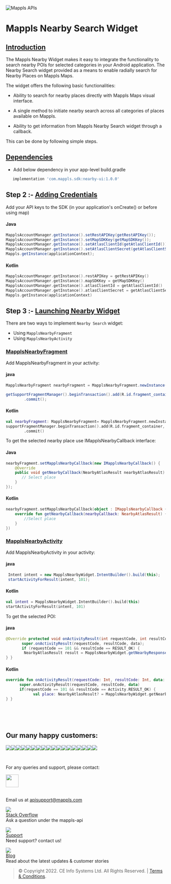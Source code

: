 ![Mappls APIs](https://about.mappls.com/images/mappls-b-logo.svg)
# Mappls Nearby Search Widget

## [Introduction](#Introduction)

The Mappls Nearby Widget makes it easy to integrate the functionality to search nearby POIs for selected categories in your Android application. The Nearby Search widget provided as a means to enable radially search for Nearby Places on Mappls Maps.

The widget offers the following basic functionalities:

- Ability to search for nearby places directly with Mappls Maps visual interface.

- A single method to initiate nearby search across all categories of places available on Mappls.

- Ability to get information from Mappls Nearby Search widget through a callback.

This can be done by following simple steps.

	
## [Dependencies](#Dependencies)

- Add below dependency in your app-level build.gradle	
~~~groovy	
   implementation 'com.mappls.sdk:nearby-ui:1.0.0'
~~~

## Step 2 :-  [Adding Credentials](#Adding-Credentials)

Add your API keys to the SDK (in your application's onCreate() or before using map)

#### Java	
```java	
MapplsAccountManager.getInstance().setRestAPIKey(getRestAPIKey());  	
MapplsAccountManager.getInstance().setMapSDKKey(getMapSDKKey());  		
MapplsAccountManager.getInstance().setAtlasClientId(getAtlasClientId());  	
MapplsAccountManager.getInstance().setAtlasClientSecret(getAtlasClientSecret());  	
Mappls.getInstance(applicationContext);
```
#### Kotlin	
```kotlin	
MapplsAccountManager.getInstance().restAPIKey = getRestAPIKey()  	
MapplsAccountManager.getInstance().mapSDKKey = getMapSDKKey()  		
MapplsAccountManager.getInstance().atlasClientId = getAtlasClientId()  	
MapplsAccountManager.getInstance().atlasClientSecret = getAtlasClientSecret()	
Mappls.getInstance(applicationContext)
```

  
## Step 3 :-  [Launching Nearby Widget](#Launching-Nearby-Widget)

There are two ways to implement  `Nearby Search`  widget:

-   Using `MapplsNearbyFragment`
-   Using  `MapplsNearbyActivity`

### [MapplsNearbyFragment](#nearby-fragment)
Add MapplsNearbyFragment in your activity:

#### java
~~~java
MapplsNearbyFragment nearbyFragment = MapplsNearbyFragment.newInstance();

getSupportFragmentManager().beginTransaction().add(R.id.fragment_container, nearbyFragment, MapplsNearbyFragment.class.getSimpleName())  
        .commit();  
~~~

#### Kotlin
~~~kotlin
val nearbyFragment: MapplsNearbyFragment= MapplsNearbyFragment.newInstance()
supportFragmentManager.beginTransaction().add(R.id.fragment_container, nearbyFragment, MapplsNearbyFragment::class.java.simpleName)  
        .commit()
~~~

To get the selected nearby place use IMapplsNearbyCallback interface:
#### Java
~~~java
nearbyFragment.setMapplsNearbyCallback(new IMapplsNearbyCallback() {  
    @Override  
    public void getNearbyCallback(NearbyAtlasResult nearbyAtlasResult) {  
       // Select place
    }    
});
~~~
#### Kotlin
~~~kotlin
nearbyFragment.setMapplsNearbyCallback(object : IMapplsNearbyCallback {  
    override fun getNearbyCallback(nearbyCallback: NearbyAtlasResult) {  
        //Select place  
    }  
})
~~~

### [MapplsNearbyActivity](#nearby-activity)
Add MapplsNearbyActivity in your activity:  
####  java  
~~~java  
 Intent intent = new MapplsNearbyWidget.IntentBuilder().build(this);   
 startActivityForResult(intent, 101);  
~~~  
  
####  Kotlin  
  
~~~kotlin  
val intent = MapplsNearbyWidget.IntentBuilder().build(this)   
startActivityForResult(intent, 101)  
~~~  
  
To get the selected POI:  
####  java  
  
~~~java  
@Override protected void onActivityResult(int requestCode, int resultCode, @Nullable Intent data) {    
       super.onActivityResult(requestCode, resultCode, data);    
       if (requestCode == 101 && resultCode == RESULT_OK) {    
        NearbyAtlasResult result = MapplsNearbyWidget.getNearbyResponse(data);    
} }  
~~~  
  
####  Kotlin  
  
~~~kotlin  
override fun onActivityResult(requestCode: Int, resultCode: Int, data: Intent?) {    
      super.onActivityResult(requestCode, resultCode, data)    
      if(requestCode == 101 && resultCode == Activity.RESULT_OK) {    
            val place: NearbyAtlasResult? = MapplsNearbyWidget.getNearbyResponse(data!!)              
} }  
~~~  
<br><br><br>

## Our many happy customers:

![](https://www.mapmyindia.com/api/img/logos1/PhonePe.png)![](https://www.mapmyindia.com/api/img/logos1/Arya-Omnitalk.png)![](https://www.mapmyindia.com/api/img/logos1/delhivery.png)![](https://www.mapmyindia.com/api/img/logos1/hdfc.png)![](https://www.mapmyindia.com/api/img/logos1/TVS.png)![](https://www.mapmyindia.com/api/img/logos1/Paytm.png)![](https://www.mapmyindia.com/api/img/logos1/FastTrackz.png)![](https://www.mapmyindia.com/api/img/logos1/ICICI-Pru.png)![](https://www.mapmyindia.com/api/img/logos1/LeanBox.png)![](https://www.mapmyindia.com/api/img/logos1/MFS.png)![](https://www.mapmyindia.com/api/img/logos1/TTSL.png)![](https://www.mapmyindia.com/api/img/logos1/Novire.png)![](https://www.mapmyindia.com/api/img/logos1/OLX.png)![](https://www.mapmyindia.com/api/img/logos1/sun-telematics.png)![](https://www.mapmyindia.com/api/img/logos1/Sensel.png)![](https://www.mapmyindia.com/api/img/logos1/TATA-MOTORS.png)![](https://www.mapmyindia.com/api/img/logos1/Wipro.png)![](https://www.mapmyindia.com/api/img/logos1/Xamarin.png)

<br>

For any queries and support, please contact:

[<img src="https://mmi-api-team.s3.amazonaws.com/Mappls-SDKs/Resources/mappls-logo.png" height="40"/> </p>](https://about.mappls.com/api/)    
Email us at [apisupport@mappls.com](mailto:apisupport@mappls.com)

![](https://www.mapmyindia.com/api/img/icons/stack-overflow.png)    
[Stack Overflow](https://stackoverflow.com/questions/tagged/mappls-api)    
Ask a question under the mappls-api

![](https://www.mapmyindia.com/api/img/icons/support.png)    
[Support](https://about.mappls.com/contact/)    
Need support? contact us!

![](https://www.mapmyindia.com/api/img/icons/blog.png)    
[Blog](http://www.mapmyindia.com/blog/)    
Read about the latest updates & customer stories

> © Copyright 2022. CE Info Systems Ltd. All Rights Reserved. | [Terms & Conditions](https://about.mappls.com/api/terms-&-conditions).
